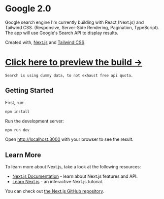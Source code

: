 # Google 2.0

Google search engine I'm currently building with React (Next.js) and Tailwind CSS. (Responsive, Server-Side Rendering, Pagination, TypeScript). The app will use Google's Search API to display results.

Created with, [Next.js](https://nextjs.org/) and [Tailwind CSS](https://tailwindcss.com/).

# [Click here to preview the build ->](https://google-two-lovat.vercel.app/)

    Search is using dummy data, to not exhaust free api quota.

## Getting Started

First, run:

```bash
npm install
```

Run the development server:

```bash
npm run dev
```

Open [http://localhost:3000](http://localhost:3000) with your browser to see the result.

## Learn More

To learn more about Next.js, take a look at the following resources:

- [Next.js Documentation](https://nextjs.org/docs) - learn about Next.js features and API.
- [Learn Next.js](https://nextjs.org/learn) - an interactive Next.js tutorial.

You can check out [the Next.js GitHub repository](https://github.com/vercel/next.js/).
